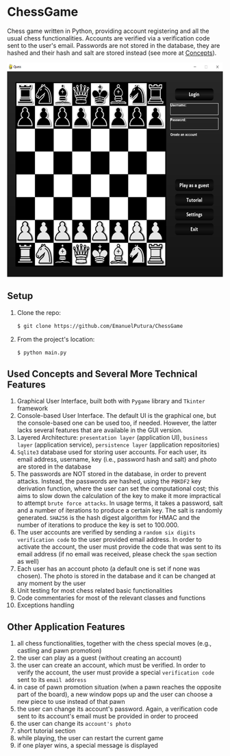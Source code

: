 # ChessGame
Chess game written in Python, providing account registering and all the usual chess functionalities. Accounts are verified via a verification code sent to the user's email.
Passwords are not stored in the database, they are hashed and their hash and salt are stored instead (see more at [Concepts](#concepts)).

<p align="center"> <img src="https://github.com/EmanuelPutura/ChessGame/blob/main/git_images/main_menu.png" height="500"/> </p>


## Setup
 1. Clone the repo:
    ```sh
    $ git clone https://github.com/EmanuelPutura/ChessGame
    ```
 2. From the project's location:
    ```sh
    $ python main.py
    ```


## Used Concepts and Several More Technical Features <a name="concepts"></a>
1. Graphical User Interface, built both with ```Pygame``` library and ```Tkinter``` framework
2. Console-based User Interface. The default UI is the graphical one, but the console-based one can be used too, if needed. However, the latter lacks several features that are available in the GUI version.
3. Layered Architecture: ```presentation layer``` (application UI), ```business layer``` (application service), ```persistence layer``` (application repositories)
4. ```Sqlite3``` database used for storing user accounts. For each user, its email address, username, key (i.e., password hash and salt) and photo are stored in the database
5. The passwords are NOT stored in the database, in order to prevent attacks. Instead, the passwords are hashed, using the ```PBKDF2``` key derivation function, where the user can set the computational cost; this aims to slow down the calculation of the key to make it more impractical to attempt ```brute force attacks```. In usage terms, it takes a password, salt and a number of iterations to produce a certain key. The salt is randomly generated. ```SHA256``` is the hash digest algorithm for HMAC and the number of iterations to produce the key is set to 100.000.
6. The user accounts are verified by sending a ```random six digits verification code``` to the user provided email address. In order to activate the account, the user must provide the code that was sent to its email address (if no email was received, please check the ```spam``` section as well)
7. Each user has an account photo (a default one is set if none was chosen). The photo is stored in the database and it can be changed at any moment by the user
8. Unit testing for most chess related basic functionalities
9. Code commentaries for most of the relevant classes and functions
10. Exceptions handling


## Other Application Features
1. all chess functionalities, together with the chess special moves (e.g., castling and pawn promotion)
2. the user can play as a guest (without creating an account)
3. the user can create an account, which must be verified. In order to verify the account, the user must provide a special ```verification code``` sent to its ```email address```
4. in case of pawn promotion situation (when a pawn reaches the opposite part of the board), a new window pops up and the user can choose a new piece to use instead of that pawn
5. the user can change its account's password. Again, a verification code sent to its account's email must be provided in order to proceed
6. the user can change its ```account's photo```
7. short tutorial section
8. while playing, the user can restart the current game
9. if one player wins, a special message is displayed

